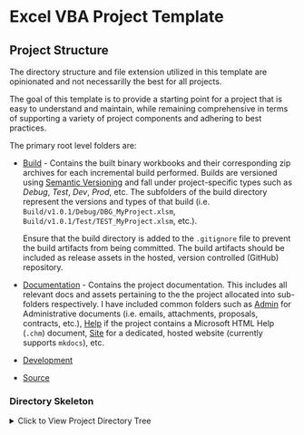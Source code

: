 # Excel VBA Project Template

## Project Structure

The directory structure and file extension utilized in this template are opinionated and not necessarilly the best for
all projects. 

The goal of this template is to provide a starting point for a project that is easy to understand and maintain, while 
remaining comprehensive in terms of supporting a variety of project components and adhering to best practices. 

The primary root level folders are:

- [Build](./Build) - Contains the built binary workbooks and their corresponding zip archives for each incremental build
    performed. Builds are versioned using [Semantic Versioning]() and fall under project-specific types such as 
    *Debug*, *Test*, *Dev*, *Prod*, etc. The subfolders of the build directory represent the versions and types of that
    build (i.e. `Build/v1.0.1/Debug/DBG_MyProject.xlsm`, `Build/v1.0.1/Test/TEST_MyProject.xlsm`, etc.).

    Ensure that the build directory is added to the `.gitignore` file to prevent the build artifacts from being committed.
    The build artifacts should be included as release assets in the hosted, version controlled (GitHub) repository.

- [Documentation](./Documentation) - Contains the project documentation. This includes all relevant docs and assets
    pertaining to the the project allocated into sub-folders respectively. I have included common folders such as 
    [Admin](./Documentation/Admin/) for Administrative documents (i.e. emails, attachments, proposals, contracts, etc.),
    [Help](./Documentation/Help/) if the project contains a Microsoft HTML Help (`.chm`) document, 
    [Site](Documentation/Site/) for a dedicated, hosted website (currently supports `mkdocs`), etc. 

- [Development]()

- [Source]()

### Directory Skeleton

<details><summary>Click to View Project Directory Tree</summary><p>

```powershell

```

</p></details>
